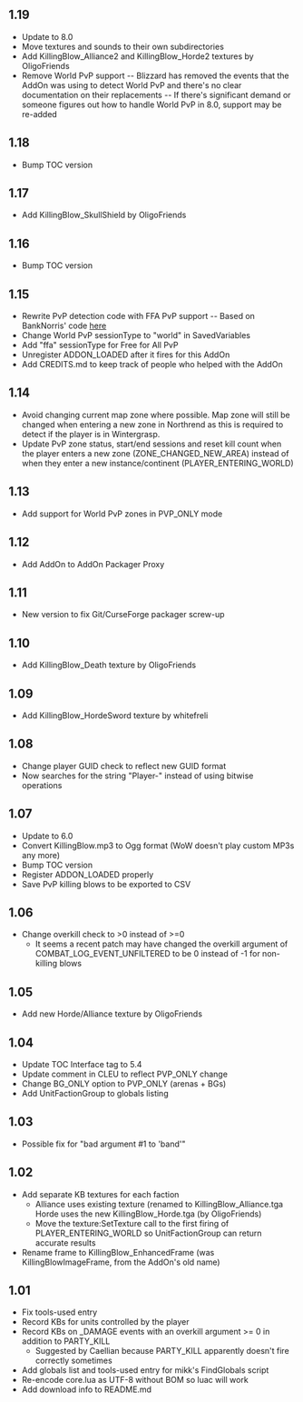 ## 1.19
- Update to 8.0
- Move textures and sounds to their own subdirectories
- Add KillingBlow_Alliance2 and KillingBlow_Horde2 textures by OligoFriends
- Remove World PvP support
-- Blizzard has removed the events that the AddOn was using to detect World PvP and there's no clear documentation on their replacements
-- If there's significant demand or someone figures out how to handle World PvP in 8.0, support may be re-added

## 1.18
- Bump TOC version

## 1.17
- Add KillingBlow_SkullShield by OligoFriends

## 1.16
- Bump TOC version

## 1.15
- Rewrite PvP detection code with FFA PvP support
-- Based on BankNorris' code [here](http://www.wowinterface.com/forums/showpost.php?p=309202&postcount=20)
- Change World PvP sessionType to "world" in SavedVariables
- Add "ffa" sessionType for Free for All PvP
- Unregister ADDON_LOADED after it fires for this AddOn
- Add CREDITS.md to keep track of people who helped with the AddOn

## 1.14
- Avoid changing current map zone where possible. Map zone will still be changed when entering a new zone in Northrend as this is required to detect if the player is in Wintergrasp.
- Update PvP zone status, start/end sessions and reset kill count when the player enters a new zone (ZONE_CHANGED_NEW_AREA) instead of when they enter a new instance/continent (PLAYER_ENTERING_WORLD)

## 1.13
- Add support for World PvP zones in PVP_ONLY mode

## 1.12
- Add AddOn to AddOn Packager Proxy

## 1.11
- New version to fix Git/CurseForge packager screw-up

## 1.10
- Add KillingBlow_Death texture by OligoFriends

## 1.09
- Add KillingBlow_HordeSword texture by whitefreli

## 1.08
- Change player GUID check to reflect new GUID format
- Now searches for the string "Player-" instead of using bitwise operations

## 1.07
- Update to 6.0
- Convert KillingBlow.mp3 to Ogg format (WoW doesn't play custom MP3s any more)
- Bump TOC version
- Register ADDON_LOADED properly
- Save PvP killing blows to be exported to CSV

## 1.06
- Change overkill check to >0 instead of >=0
  - It seems a recent patch may have changed the overkill argument of COMBAT_LOG_EVENT_UNFILTERED to be 0 instead of -1 for non-killing blows

## 1.05
- Add new Horde/Alliance texture by OligoFriends

## 1.04
- Update TOC Interface tag to 5.4
- Update comment in CLEU to reflect PVP_ONLY change
- Change BG_ONLY option to PVP_ONLY (arenas + BGs)
- Add UnitFactionGroup to globals listing

## 1.03
- Possible fix for "bad argument #1 to 'band'"

## 1.02
- Add separate KB textures for each faction
  - Alliance uses existing texture (renamed to KillingBlow_Alliance.tga Horde uses the new KillingBlow_Horde.tga (by OligoFriends)
  - Move the texture:SetTexture call to the first firing of PLAYER_ENTERING_WORLD so UnitFactionGroup can return accurate results
- Rename frame to KillingBlow_EnhancedFrame (was KillingBlowImageFrame, from the AddOn's old name)

## 1.01
- Fix tools-used entry
- Record KBs for units controlled by the player
- Record KBs on _DAMAGE events with an overkill argument >= 0 in addition to PARTY_KILL
  - Suggested by Caellian because PARTY_KILL apparently doesn't fire correctly sometimes
- Add globals list and tools-used entry for mikk's FindGlobals script	
- Re-encode core.lua as UTF-8 without BOM so luac will work
- Add download info to README.md